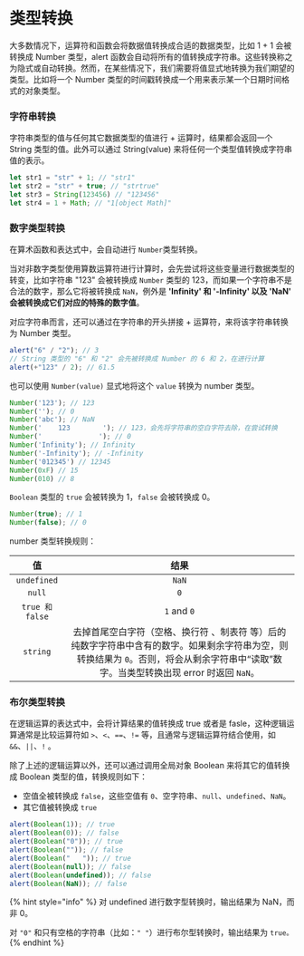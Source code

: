 # 类型转换

大多数情况下，运算符和函数会将数据值转换成合适的数据类型，比如 1 + 1 会被转换成 Number 类型，alert 函数会自动将所有的值转换成字符串。这些转换称之为隐式或自动转换。然而，在某些情况下，我们需要将值显式地转换为我们期望的类型。比如将一个 Number 类型的时间戳转换成一个用来表示某一个日期时间格式的对象类型。

### 字符串转换

字符串类型的值与任何其它数据类型的值进行 + 运算时，结果都会返回一个 String 类型的值。此外可以通过 String(value) 来将任何一个类型值转换成字符串值的表示。

```javascript
let str1 = "str" + 1; // "str1"
let str2 = "str" + true; // "strtrue"
let str3 = String(123456) // "123456"
let str4 = 1 + Math; // "1[object Math]"
```

### 数字类型转换

在算术函数和表达式中，会自动进行 `Number`类型转换。

当对非数字类型使用算数运算符进行计算时，会先尝试将这些变量进行数据类型的转变，比如字符串 "123" 会被转换成 `Number` 类型的 123，而如果一个字符串不是合法的数字，那么它将被转换成 `NaN`，例外是 **'Infinity' 和 '-Infinity' 以及 'NaN' 会被转换成它们对应的特殊的数字值**。

对应字符串而言，还可以通过在字符串的开头拼接 + 运算符，来将该字符串转换为 Number 类型。

```javascript
alert("6" / "2"); // 3
// String 类型的 "6" 和 "2" 会先被转换成 Number 的 6 和 2，在进行计算
alert(+"123" / 2); // 61.5
```

也可以使用 `Number(value)` 显式地将这个 `value` 转换为 number 类型。

```javascript
Number('123'); // 123
Number(''); // 0
Number('abc'); // NaN
Number('    123        '); // 123，会先将字符串的空白字符去除，在尝试转换
Number('              '); // 0
Number('Infinity'); // Infinity
Number('-Infinity'); // -Infinity
Number('012345') // 12345
Number(0xF) // 15
Number(010) // 8
```

`Boolean` 类型的 `true` 会被转换为 1，`false` 会被转换成 0。

```javascript
Number(true); // 1
Number(false); // 0
```

number 类型转换规则：

|        值       |                                                    结果                                                   |
| :------------: | :-----------------------------------------------------------------------------------------------------: |
|   `undefined`  |                                                  `NaN`                                                  |
|     `null`     |                                                   `0`                                                   |
| `true 和 false` |                                               `1` and `0`                                               |
|    `string`    | 去掉首尾空白字符（空格、换行符 、制表符  等）后的纯数字字符串中含有的数字。如果剩余字符串为空，则转换结果为 `0`。否则，将会从剩余字符串中“读取”数字。当类型转换出现 error 时返回 `NaN`。 |

### 布尔类型转换

在逻辑运算的表达式中，会将计算结果的值转换成 true 或者是 fasle，这种逻辑运算通常是比较运算符如 `>`、`<`、`==`、`!=` 等，且通常与逻辑运算符结合使用，如 `&&`、`||`、`!` 。

除了上述的逻辑运算以外，还可以通过调用全局对象 Boolean 来将其它的值转换成 Boolean 类型的值，转换规则如下：

* 空值全被转换成 `false`，这些空值有 `0`、空字符串、`null`、`undefined`、`NaN`。
* 其它值被转换成 `true`

```javascript
alert(Boolean(1)); // true
alert(Boolean(0)); // false
alert(Boolean("0")); // true
alert(Boolean("")); // false
alert(Boolean("   ")); // true
alert(Boolean(null)); // false
alert(Boolean(undefined)); // false
alert(Boolean(NaN)); // false
```

{% hint style="info" %}
对 undefined 进行数字型转换时，输出结果为 NaN，而非 0。

对 `"0"` 和只有空格的字符串（比如：`" "`）进行布尔型转换时，输出结果为 `true。`
{% endhint %}
